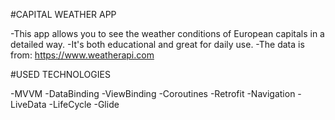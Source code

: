#CAPITAL WEATHER APP

-This app allows you to see the weather conditions of European capitals in a detailed way.
-It's both educational and great for daily use.
-The data is from: https://www.weatherapi.com

#USED TECHNOLOGIES

-MVVM
-DataBinding
-ViewBinding
-Coroutines
-Retrofit
-Navigation
-LiveData
-LifeCycle
-Glide
